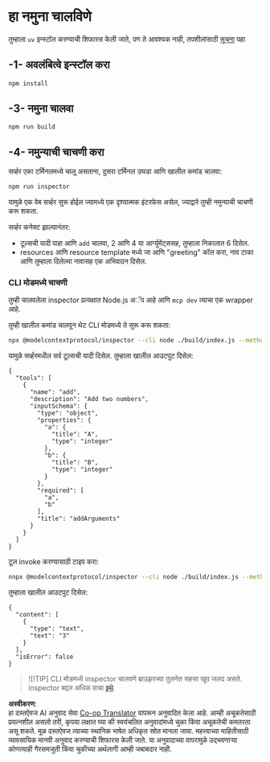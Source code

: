 <!--
CO_OP_TRANSLATOR_METADATA:
{
  "original_hash": "ac67652abc453e2a7e2c75cd7a8897ae",
  "translation_date": "2025-07-13T18:04:37+00:00",
  "source_file": "03-GettingStarted/01-first-server/solution/typescript/README.md",
  "language_code": "mr"
}
-->
# हा नमुना चालविणे

तुम्हाला `uv` इन्स्टॉल करण्याची शिफारस केली जाते, पण ते आवश्यक नाही, तपशीलांसाठी [सूचना](https://docs.astral.sh/uv/#highlights) पहा

## -1- अवलंबित्वे इन्स्टॉल करा

```bash
npm install
```

## -3- नमुना चालवा

```bash
npm run build
```

## -4- नमुन्याची चाचणी करा

सर्व्हर एका टर्मिनलमध्ये चालू असताना, दुसरा टर्मिनल उघडा आणि खालील कमांड चालवा:

```bash
npm run inspector
```

यामुळे एक वेब सर्व्हर सुरू होईल ज्यामध्ये एक दृश्यात्मक इंटरफेस असेल, ज्याद्वारे तुम्ही नमुन्याची चाचणी करू शकता.

सर्व्हर कनेक्ट झाल्यानंतर:

- टूल्सची यादी पाहा आणि `add` चालवा, 2 आणि 4 या आर्ग्युमेंट्ससह, तुम्हाला निकालात 6 दिसेल.
- resources आणि resource template मध्ये जा आणि "greeting" कॉल करा, नाव टाका आणि तुम्हाला दिलेल्या नावासह एक अभिवादन दिसेल.

### CLI मोडमध्ये चाचणी

तुम्ही चालवलेला inspector प्रत्यक्षात Node.js अॅप आहे आणि `mcp dev` त्याचा एक wrapper आहे.

तुम्ही खालील कमांड चालवून थेट CLI मोडमध्ये ते सुरू करू शकता:

```bash
npx @modelcontextprotocol/inspector --cli node ./build/index.js --method tools/list
```

यामुळे सर्व्हरमधील सर्व टूल्सची यादी दिसेल. तुम्हाला खालील आउटपुट दिसेल:

```text
{
  "tools": [
    {
      "name": "add",
      "description": "Add two numbers",
      "inputSchema": {
        "type": "object",
        "properties": {
          "a": {
            "title": "A",
            "type": "integer"
          },
          "b": {
            "title": "B",
            "type": "integer"
          }
        },
        "required": [
          "a",
          "b"
        ],
        "title": "addArguments"
      }
    }
  ]
}
```

टूल invoke करण्यासाठी टाइप करा:

```bash
nnpx @modelcontextprotocol/inspector --cli node ./build/index.js --method tools/call --tool-name add --tool-arg a=1 --tool-arg b=2
```

तुम्हाला खालील आउटपुट दिसेल:

```text
{
  "content": [
    {
      "type": "text",
      "text": "3"
    }
  ],
  "isError": false
}
```

> ![!TIP]
> CLI मोडमध्ये inspector चालवणे ब्राउझरच्या तुलनेत सहसा खूप जलद असते.
> inspector बद्दल अधिक वाचा [इथे](https://github.com/modelcontextprotocol/inspector).

**अस्वीकरण**:  
हा दस्तऐवज AI अनुवाद सेवा [Co-op Translator](https://github.com/Azure/co-op-translator) वापरून अनुवादित केला आहे. आम्ही अचूकतेसाठी प्रयत्नशील असलो तरी, कृपया लक्षात घ्या की स्वयंचलित अनुवादांमध्ये चुका किंवा अचूकतेची कमतरता असू शकते. मूळ दस्तऐवज त्याच्या स्थानिक भाषेत अधिकृत स्रोत मानला जावा. महत्त्वाच्या माहितीसाठी व्यावसायिक मानवी अनुवाद करण्याची शिफारस केली जाते. या अनुवादाच्या वापरामुळे उद्भवणाऱ्या कोणत्याही गैरसमजुती किंवा चुकीच्या अर्थलागी आम्ही जबाबदार नाही.